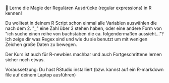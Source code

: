 🚀 Lerne die Magie der Regulären Ausdrücke (regular expressions) in R kennen! 

Du wolltest in deinem R Script schon einmal alle Variablen auswählen die nach dem 2. "_" eine Zahl über 3 stehen haben, oder eine andere Form von "ich suche einen reihe von buchstaben die ca. folgendermaßen aussieht..."?
Ich zeige dir was Regex sind und wie du sie benutzt um mit wenigen Zeichen große Daten zu bewegen.

Der Kurs ist auch für R-newbies machbar und auch Fortgeschrittene lernen sicher noch etwas.

Voraussetzung: Du hast RStudio installiert (bzw. kannst auf ein R-markdown file auf deinem Laptop ausführen)

